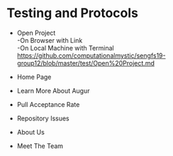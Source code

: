 # Testing and Protocols

- Open Project  
  -On Browser with Link  
  -On Local Machine with Terminal  
  https://github.com/computationalmystic/sengfs19-group12/blob/master/test/Open%20Project.md
  
- Home Page

- Learn More About Augur

- Pull Acceptance Rate

- Repository Issues

- About Us

- Meet The Team
